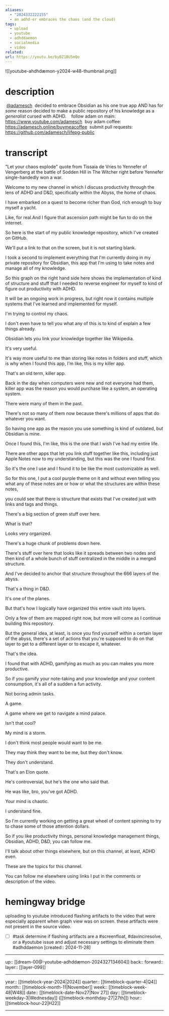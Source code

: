 ```yaml
---
aliases:
  - "2024332222155"
  - an adhd-er embraces the chaos (and the cloud)
tags:
  - upload
  - youtube
  - adhddaemon
  - socialmedia
  - video
related: 
url: https://youtu.be/byBZ1BU5mQo
---
```


![[youtube-ahdhdæmon-y2024-w48-thumbnail.png]]

# description

 [@adamesch](https://studio.youtube.com/channel/UC-yWYaA-uB9VcLS_wbwbhqw)  decided to embrace Obsidian as his one true app AND has for *some* reason decided to make a public repository of his knowledge as a *generalist* cursed with ADHD.
 
 follow adam on main: https://www.youtube.com/adamesch
 buy adam coffee: https://adamesch.online/buymeacoffee
 submit pull requests: https://github.com/adamesch/lifepg-public

# transcript

"Let your chaos explode" quote from Tissaia de Vries to Yennefer of Vengerberg at the battle of Sodden Hill in The Witcher right before Yennefer single-handedly won a war.

Welcome to my new channel in which I discuss productivity through the lens of ADHD and D&D, specifically within the Abyss, the home of chaos.

I have embarked on a quest to become richer than God, rich enough to buy myself a yacht.

Like, for real.And I figure that ascension path might be fun to do on the internet.

So here is the start of my public knowledge repository, which I've created on GitHub.

We'll put a link to that on the screen, but it is not starting blank.

I took a second to implement everything that I'm currently doing in my private repository for Obsidian, this app that I'm using to take notes and manage all of my knowledge.

So this graph on the right hand side here shows the implementation of kind of structure and stuff that I needed to reverse engineer for myself to kind of figure out productivity with ADHD.

It will be an ongoing work in progress, but right now it contains multiple systems that I've learned and implemented for myself.

I'm trying to control my chaos.

I don't even have to tell you what any of this is to kind of explain a few things already.

Obsidian lets you link your knowledge together like Wikipedia.

It's very useful.

It's way more useful to me than storing like notes in folders and stuff, which is why when I found this app, I'm like, this is my killer app.

That's an old term, killer app.

Back in the day when computers were new and not everyone had them, killer app was the reason you would purchase like a system, an operating system.

There were many of them in the past.

There's not so many of them now because there's millions of apps that do whatever you want.

So having one app as the reason you use something is kind of outdated, but Obsidian is mine.

Once I found this, I'm like, this is the one that I wish I've had my entire life.

There are other apps that let you link stuff together like this, including just Apple Notes now to my understanding, but this was the one I found first.

So it's the one I use and I found it to be like the most customizable as well.

So for this one, I put a cool purple theme on it and without even telling you what any of these notes are or how or what the structures are within these notes,

you could see that there is structure that exists that I've created just with links and tags and things.

There's a big section of green stuff over here.

What is that?

Looks very organized.

There's a huge chunk of problems down here.

There's stuff over here that looks like it spreads between two nodes and then kind of a whole bunch of stuff centralized in the middle in a merged structure.

And I've decided to anchor that structure throughout the 666 layers of the abyss.

That's a thing in D&D.

It's one of the planes.

But that's how I logically have organized this entire vault into layers.

Only a few of them are mapped right now, but more will come as I continue building this repository.

But the general idea, at least, is once you find yourself within a certain layer of the abyss, there's a set of actions that you're supposed to do on that layer to get to a different layer or to escape it, whatever.

That's the idea.

I found that with ADHD, gamifying as much as you can makes you more productive.

So if you gamify your note-taking and your knowledge and your content consumption, it's all of a sudden a fun activity.

Not boring admin tasks.

A game.

A game where we get to navigate a mind palace.

Isn't that cool?

My mind is a storm.

I don't think most people would want to be me.

They may think they want to be me, but they don't know.

They don't understand.

That's an Elon quote.

He's controversial, but he's the one who said that.

He was like, bro, you've got ADHD.

Your mind is chaotic.

I understand fine.

So I'm currently working on getting a great wheel of content spinning to try to chase some of those attention dollars.

So if you like productivity things, personal knowledge management things, Obsidian, ADHD, D&D, you can follow me.

I'll talk about other things elsewhere, but on this channel, at least, ADHD even.

These are the topics for this channel.

You can follow me elsewhere using links I put in the comments or description of the video.

# hemingway bridge

uploading to youtube introduced flashing artifacts to the video that were especially apparent when graph view was on screen. these artifacts were not present in the source video.

- [ ] #task determine if flashing artifacts are a #screenfloat, #davinciresolve, or a #youtube issue and adjust necessary settings to eliminate them #adhddaemon  [created:: 2024-11-28]

***

up:: [[dream-00@-youtube-adhddæmon-2024327134604]]
back:: 
forward:: 
layer:: [[layer-099]]

***

year:: [[timeblock-year-2024|2024]]
quarter:: [[timeblock-quarter-4|Q4]]
month:: [[timeblock-month-11|November]]
week:: [[timeblock-week-48|W48]]
date:: [[timeblock-date-Nov27|Nov 27]]
day:: [[timeblock-weekday-3|Wednesday]] ([[timeblock-monthday-27|27th]])
hour:: [[timeblock-hour-22|H22]]

***

